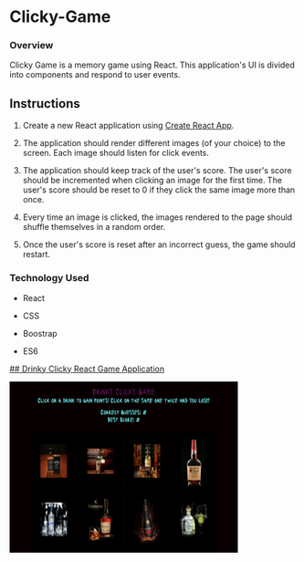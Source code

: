 # Clicky-Game

### Overview

Clicky Game is a memory game using React. This application's UI is divided into components and respond to user events.

## Instructions

1. Create a new React application using [Create React App](https://github.com/facebookincubator/create-react-app).

2. The application should render different images (of your choice) to the screen. Each image should listen for click events.

3. The application should keep track of the user's score. The user's score should be incremented when clicking an image for the first time. The user's score should be reset to 0 if they click the same image more than once.

4. Every time an image is clicked, the images rendered to the page should shuffle themselves in a random order.

5. Once the user's score is reset after an incorrect guess, the game should restart.


### Technology Used

* React

* CSS 

* Boostrap 

* ES6





<a href="https://protected-meadow-77050.herokuapp.com/">## Drinky Clicky React Game Application</a>

<img width="400" height="300" src="https://github.com/JohannaCasimirMahoney/Clicky-Game/blob/master/Screen%20Shot%202019-07-27%20at%2012.21.13%20PM.png">
